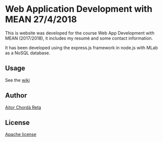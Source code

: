 # Web Application Development with MEAN 27/4/2018
This is website was developed for the course Web App Development with MEAN (2017/2018), it includes my resumè and some contact information.

It has been developed using the express.js framework in node.js with MLab as a NoSQL database.

## Usage
See the [wiki](https://github.com/aitor422/wiki)

## Author
[Aitor Chordá Reta](https://github.com/aitor422)

## License
[Apache license](https://github.com/aitor422/WADMEAN/blob/master/LICENSE)
